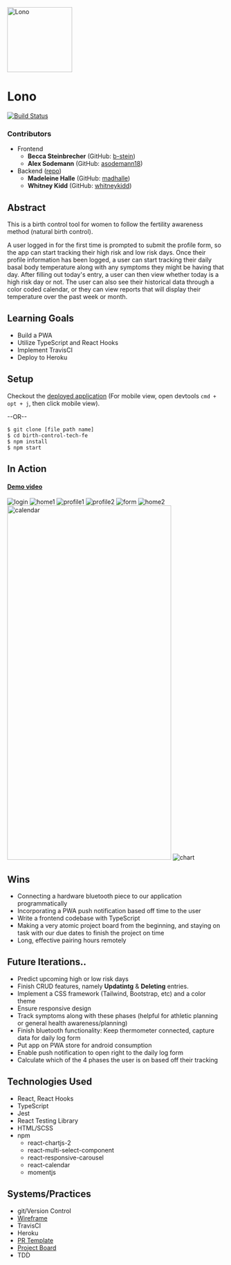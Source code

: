 <img src="https://user-images.githubusercontent.com/59381432/93412198-ef5f4f00-f859-11ea-97d5-74424f9bb4fd.png" width=150px height=150px alt="Lono">

# Lono

[![Build Status](https://travis-ci.org/Birth-control-tech/birth-control-tech-FE.svg?branch=master)](https://travis-ci.org/Birth-control-tech/birth-control-tech-FE)

### Contributors
- Frontend
  * __Becca Steinbrecher__ (GitHub: [b-stein](https://github.com/b-stein))
  * __Alex Sodemann__ (GitHub: [asodemann18](https://github.com/asodemann18))
- Backend ([repo](https://github.com/whitneykidd/lono-be))
  - __Madeleine Halle__ (GitHub: [madhalle](https://github.com/madhalle))
  - __Whitney Kidd__ (GitHub: [whitneykidd](https://github.com/whitneykidd))

## Abstract
This is a birth control tool for women to follow the fertility awareness method (natural birth control). 

A user logged in for the first time is prompted to submit the profile form, so the app can start tracking their high risk and low risk days.  Once their profile information has been logged, a user can start tracking their daily basal body temperature along with any symptoms they might be having that day.  After filling out today's entry, a user can then view whether today is a high risk day or not.  The user can also see their historical data through a color coded calendar, or they can view reports that will display their temperature over the past week or month. 

## Learning Goals
* Build a PWA
* Utilize TypeScript and React Hooks
* Implement TravisCI
* Deploy to Heroku

## Setup
Checkout the [deployed application](https://lono-fertility.herokuapp.com/) (For mobile view, open devtools `cmd + opt + j`, then click mobile view).

--OR--

```
$ git clone [file path name]
$ cd birth-control-tech-fe
$ npm install 
$ npm start
```
## In Action
#### [Demo video](https://www.youtube.com/watch?v=UPBCkB9-NHg&feature=youtu.be&ab_channel=BJoy)
![login](https://user-images.githubusercontent.com/59381432/93413668-03f11680-f85d-11ea-924f-33d5295ce8c5.png)
![home1](https://user-images.githubusercontent.com/59381432/93413561-c42a2f00-f85c-11ea-8019-af180539dc52.png)
![profile1](https://user-images.githubusercontent.com/59381432/93413577-c8eee300-f85c-11ea-85e4-96dc16e5e6fc.png)
![profile2](https://user-images.githubusercontent.com/59381432/93413580-cb513d00-f85c-11ea-8a12-e807d2602264.png)
![form](https://user-images.githubusercontent.com/59381432/93413601-d5733b80-f85c-11ea-9f3e-b955263dc6c0.png)
![home2](https://user-images.githubusercontent.com/59381432/93413602-d6a46880-f85c-11ea-9219-0f608dcb1d34.png)
<img width="379" height="817" alt="calendar" src="https://user-images.githubusercontent.com/59381432/93415523-efaf1880-f860-11ea-86ed-b9db982a3e8f.png">
![chart](https://user-images.githubusercontent.com/59381432/93413607-d86e2c00-f85c-11ea-92bc-ddf636fa688b.png)

## Wins
- Connecting a hardware bluetooth piece to our application programmatically
- Incorporating a PWA push notification based off time to the user
- Write a frontend codebase with TypeScript
- Making a very atomic project board from the beginning, and staying on task with our due dates to finish the project on time
- Long, effective pairing hours remotely

## Future Iterations..
- Predict upcoming high or low risk days
- Finish CRUD features, namely **Updatintg** & **Deleting** entries.
- Implement a CSS framework (Tailwind, Bootstrap, etc) and a color theme
- Ensure responsive design
- Track symptoms along with these phases (helpful for athletic planning or general health awareness/planning)
- Finish bluetooth functionality: Keep thermometer connected, capture data for daily log form
- Put app on PWA store for android consumption
- Enable push notification to open right to the daily log form
- Calculate which of the 4 phases the user is on based off their tracking

## Technologies Used
- React, React Hooks
- TypeScript
- Jest
- React Testing Library
- HTML/SCSS
- npm
  - react-chartjs-2
  - react-multi-select-component
  - react-responsive-carousel
  - react-calendar
  - momentjs
  
## Systems/Practices
- git/Version Control
- [Wireframe](https://www.figma.com/file/cdMfcy3cP3iIhKzIbQfY5I/LNGP-Wireframe?node-id=0%3A1)
- TravisCI
- Heroku
- [PR Template](https://github.com/Birth-control-tech/birth-control-tech-FE/blob/master/pull_request_template.md)
- [Project Board](https://github.com/orgs/Birth-control-tech/projects/1)
- TDD
